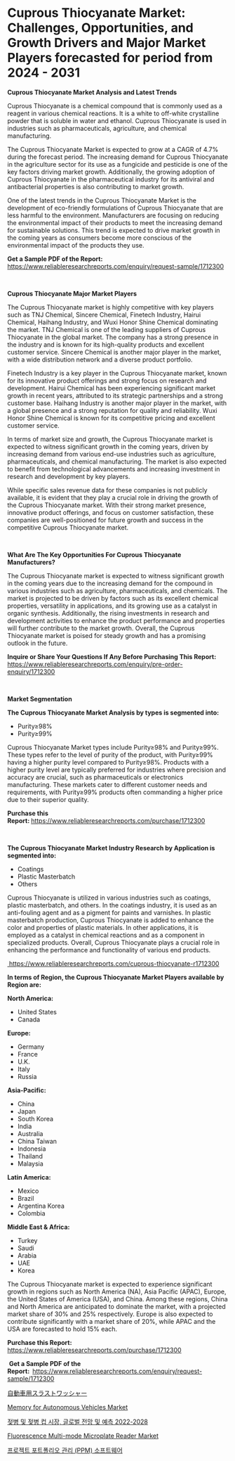 <p><h1>Cuprous Thiocyanate Market: Challenges, Opportunities, and Growth Drivers and Major Market Players forecasted for period from 2024 - 2031</h1></p><p><strong>Cuprous Thiocyanate Market Analysis and Latest Trends</strong></p>
<p><p>Cuprous Thiocyanate is a chemical compound that is commonly used as a reagent in various chemical reactions. It is a white to off-white crystalline powder that is soluble in water and ethanol. Cuprous Thiocyanate is used in industries such as pharmaceuticals, agriculture, and chemical manufacturing.</p><p>The Cuprous Thiocyanate Market is expected to grow at a CAGR of 4.7% during the forecast period. The increasing demand for Cuprous Thiocyanate in the agriculture sector for its use as a fungicide and pesticide is one of the key factors driving market growth. Additionally, the growing adoption of Cuprous Thiocyanate in the pharmaceutical industry for its antiviral and antibacterial properties is also contributing to market growth.</p><p>One of the latest trends in the Cuprous Thiocyanate Market is the development of eco-friendly formulations of Cuprous Thiocyanate that are less harmful to the environment. Manufacturers are focusing on reducing the environmental impact of their products to meet the increasing demand for sustainable solutions. This trend is expected to drive market growth in the coming years as consumers become more conscious of the environmental impact of the products they use.</p></p>
<p><strong>Get a Sample PDF of the Report:&nbsp;</strong> <a href="https://www.reliableresearchreports.com/enquiry/request-sample/1712300">https://www.reliableresearchreports.com/enquiry/request-sample/1712300</a></p>
<p>&nbsp;</p>
<p><strong>Cuprous Thiocyanate Major Market Players</strong></p>
<p><p>The Cuprous Thiocyanate market is highly competitive with key players such as TNJ Chemical, Sincere Chemical, Finetech Industry, Hairui Chemical, Haihang Industry, and Wuxi Honor Shine Chemical dominating the market. TNJ Chemical is one of the leading suppliers of Cuprous Thiocyanate in the global market. The company has a strong presence in the industry and is known for its high-quality products and excellent customer service. Sincere Chemical is another major player in the market, with a wide distribution network and a diverse product portfolio.</p><p>Finetech Industry is a key player in the Cuprous Thiocyanate market, known for its innovative product offerings and strong focus on research and development. Hairui Chemical has been experiencing significant market growth in recent years, attributed to its strategic partnerships and a strong customer base. Haihang Industry is another major player in the market, with a global presence and a strong reputation for quality and reliability. Wuxi Honor Shine Chemical is known for its competitive pricing and excellent customer service.</p><p>In terms of market size and growth, the Cuprous Thiocyanate market is expected to witness significant growth in the coming years, driven by increasing demand from various end-use industries such as agriculture, pharmaceuticals, and chemical manufacturing. The market is also expected to benefit from technological advancements and increasing investment in research and development by key players.</p><p>While specific sales revenue data for these companies is not publicly available, it is evident that they play a crucial role in driving the growth of the Cuprous Thiocyanate market. With their strong market presence, innovative product offerings, and focus on customer satisfaction, these companies are well-positioned for future growth and success in the competitive Cuprous Thiocyanate market.</p></p>
<p>&nbsp;</p>
<p><strong>What Are The Key Opportunities For Cuprous Thiocyanate Manufacturers?</strong></p>
<p><p>The Cuprous Thiocyanate market is expected to witness significant growth in the coming years due to the increasing demand for the compound in various industries such as agriculture, pharmaceuticals, and chemicals. The market is projected to be driven by factors such as its excellent chemical properties, versatility in applications, and its growing use as a catalyst in organic synthesis. Additionally, the rising investments in research and development activities to enhance the product performance and properties will further contribute to the market growth. Overall, the Cuprous Thiocyanate market is poised for steady growth and has a promising outlook in the future.</p></p>
<p><strong>Inquire or Share Your Questions If Any Before Purchasing This Report:</strong> <a href="https://www.reliableresearchreports.com/enquiry/pre-order-enquiry/1712300">https://www.reliableresearchreports.com/enquiry/pre-order-enquiry/1712300</a></p>
<p>&nbsp;</p>
<p><strong>Market Segmentation</strong></p>
<p><strong>The Cuprous Thiocyanate Market Analysis by types is segmented into:</strong></p>
<p><ul><li>Purity≥98%</li><li>Purity≥99%</li></ul></p>
<p><p>Cuprous Thiocyanate Market types include Purity≥98% and Purity≥99%. These types refer to the level of purity of the product, with Purity≥99% having a higher purity level compared to Purity≥98%. Products with a higher purity level are typically preferred for industries where precision and accuracy are crucial, such as pharmaceuticals or electronics manufacturing. These markets cater to different customer needs and requirements, with Purity≥99% products often commanding a higher price due to their superior quality.</p></p>
<p><strong>Purchase this Report:&nbsp;</strong><a href="https://www.reliableresearchreports.com/purchase/1712300">https://www.reliableresearchreports.com/purchase/1712300</a></p>
<p>&nbsp;</p>
<p><strong>The Cuprous Thiocyanate Market Industry Research by Application is segmented into:</strong></p>
<p><ul><li>Coatings</li><li>Plastic Masterbatch</li><li>Others</li></ul></p>
<p><p>Cuprous Thiocyanate is utilized in various industries such as coatings, plastic masterbatch, and others. In the coatings industry, it is used as an anti-fouling agent and as a pigment for paints and varnishes. In plastic masterbatch production, Cuprous Thiocyanate is added to enhance the color and properties of plastic materials. In other applications, it is employed as a catalyst in chemical reactions and as a component in specialized products. Overall, Cuprous Thiocyanate plays a crucial role in enhancing the performance and functionality of various end products.</p></p>
<p><a href="https://www.reliableresearchreports.com/cuprous-thiocyanate-r1712300">&nbsp;https://www.reliableresearchreports.com/cuprous-thiocyanate-r1712300</a></p>
<p><strong>In terms of Region, the Cuprous Thiocyanate Market Players available by Region are:</strong></p>
<p>
    <p> <strong> North America: </strong>
        <ul>
            <li>United States</li>
            <li>Canada</li>
        </ul>
        </p> 
    <p> <strong> Europe: </strong>
        <ul>
            <li>Germany</li>
            <li>France</li>
            <li>U.K.</li>
            <li>Italy</li>
            <li>Russia</li>
        </ul>
        </p> 
    <p> <strong> Asia-Pacific: </strong>
        <ul>
            <li>China</li>
            <li>Japan</li>
            <li>South Korea</li>
            <li>India</li>
            <li>Australia</li>
            <li>China Taiwan</li>
            <li>Indonesia</li>
            <li>Thailand</li>
            <li>Malaysia</li>
        </ul>
        </p> 
    <p> <strong> Latin America: </strong>
        <ul>
            <li>Mexico</li>
            <li>Brazil</li>
            <li>Argentina Korea</li>
            <li>Colombia</li>
        </ul>
        </p> 
    <p> <strong> Middle East & Africa: </strong>
        <ul>
            <li>Turkey</li>
            <li>Saudi</li>
            <li>Arabia</li>
            <li>UAE</li>
            <li>Korea</li>
        </ul>
    </p>
    </p>
<p><p>The Cuprous Thiocyanate market is expected to experience significant growth in regions such as North America (NA), Asia Pacific (APAC), Europe, the United States of America (USA), and China. Among these regions, China and North America are anticipated to dominate the market, with a projected market share of 30% and 25% respectively. Europe is also expected to contribute significantly with a market share of 20%, while APAC and the USA are forecasted to hold 15% each.</p></p>
<p><strong>Purchase this Report: </strong><a href="https://www.reliableresearchreports.com/purchase/1712300">https://www.reliableresearchreports.com/purchase/1712300</a></p>
<p>&nbsp;<strong>Get a Sample PDF of the Report:&nbsp;&nbsp;</strong><a href="https://www.reliableresearchreports.com/enquiry/request-sample/1712300">https://www.reliableresearchreports.com/enquiry/request-sample/1712300</a></p>
<p><strong></strong></p>
<p><p><a href="https://medium.com/@barrycuda1974/%E8%87%AA%E5%8B%95%E8%BB%8A%E3%82%B9%E3%83%A9%E3%82%B9%E3%83%88%E3%83%AF%E3%83%83%E3%82%B7%E3%83%A3%E3%83%BC%E5%B8%82%E5%A0%B4%E3%83%AC%E3%83%9D%E3%83%BC%E3%83%88%E3%81%AF-%E3%81%93%E3%81%AE%E5%B8%82%E5%A0%B4%E3%81%AE%E6%9C%80%E6%96%B0%E3%81%AE%E3%83%88%E3%83%AC%E3%83%B3%E3%83%89%E3%81%A8%E6%88%90%E9%95%B7%E6%A9%9F%E4%BC%9A%E3%82%92%E6%98%8E%E3%82%89%E3%81%8B%E3%81%AB%E3%81%97%E3%81%BE%E3%81%99-b57399042428">自動車用スラストワッシャー</a></p><p><a href="https://github.com/prosalinda88/Market-Research-Report-List-5/blob/main/memory-for-autonomous-vehicles-market.md">Memory for Autonomous Vehicles Market</a></p><p><a href="https://github.com/AidenReinger/Market-Research-Report-List-1/blob/main/9199244131003.md">젖병 및 젖병 컵 시장, 글로벌 전망 및 예측 2022-2028</a></p><p><a href="https://github.com/globismark/Market-Research-Report-List-4/blob/main/fluorescence-multi-mode-microplate-reader-market.md">Fluorescence Multi-mode Microplate Reader Market</a></p><p><a href="https://medium.com/@lizaheller2023/%ED%94%84%EB%A1%9C%EC%A0%9D%ED%8A%B8-%ED%8F%AC%ED%8A%B8%ED%8F%B4%EB%A6%AC%EC%98%A4-%EA%B4%80%EB%A6%AC-ppm-%EC%86%8C%ED%94%84%ED%8A%B8%EC%9B%A8%EC%96%B4-%EC%8B%9C%EC%9E%A5-%EC%9D%B8%EC%82%AC%EC%9D%B4%ED%8A%B8-%EC%8B%9C%EC%9E%A5-%EB%8F%99%ED%96%A5-%EC%84%B1%EC%9E%A5-2024%EB%85%84%EB%B6%80%ED%84%B0-2031%EB%85%84%EA%B9%8C%EC%A7%80-%EC%98%88%EC%B8%A1-f41eb58c9aa6">프로젝트 포트폴리오 관리 (PPM) 소프트웨어</a></p></p>